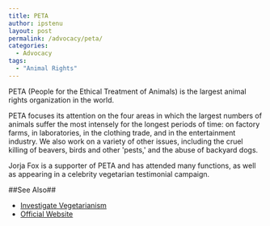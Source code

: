 ```yaml
---
title: PETA
author: ipstenu
layout: post
permalink: /advocacy/peta/
categories:
  - Advocacy
tags: 
  - "Animal Rights"
---
```


PETA (People for the Ethical Treatment of Animals) is the largest animal rights organization in the world. 

PETA focuses its attention on the four areas in which the largest numbers of animals suffer the most intensely for the longest periods of time: on factory farms, in laboratories, in the clothing trade, and in the entertainment industry. We also work on a variety of other issues, including the cruel killing of beavers, birds and other 'pests,' and the abuse of backyard dogs. 

Jorja Fox is a supporter of PETA and has attended many functions, as well as appearing in a celebrity vegetarian testimonial campaign.

##See Also##  
* [Investigate Vegetarianism](http://veggietestimonial.peta.org/psa.aspx?CID=a3493023-a4f4-4309-961c-8e4e3528908c)
* [Official Website](http://www.peta.org/)